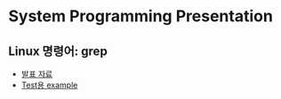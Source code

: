 # System Programming Presentation
## Linux 명령어: grep
- [발표 자료](https://github.com/Gnyo/SystemPGM/blob/main/0523/grep.pdf) </br>
- [Test용 example](https://github.com/Gnyo/SystemPGM/blob/main/0523/grep_example)
